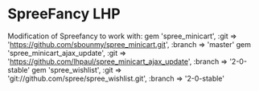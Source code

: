 SpreeFancy LHP
==========

Modification of Spreefancy to work with:
gem 'spree_minicart', :git => 'https://github.com/sbounmy/spree_minicart.git', :branch => 'master'
gem 'spree_minicart_ajax_update', :git => 'https://github.com/lhpaul/spree_minicart_ajax_update', :branch => '2-0-stable'
gem 'spree_wishlist', :git => 'git://github.com/spree/spree_wishlist.git', :branch => '2-0-stable'

